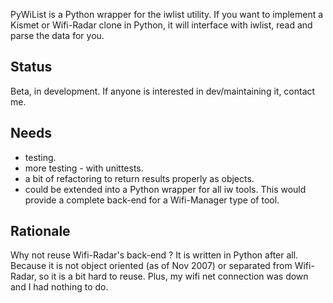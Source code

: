 PyWiList is a Python wrapper for the iwlist utility. If you want to implement a Kismet or Wifi-Radar clone in Python, it will interface with iwlist, read and parse the data for you.

## Status ##

Beta, in development. If anyone is interested in dev/maintaining it, contact me.

## Needs ##

  * testing.
  * more testing - with unittests.
  * a bit of refactoring to return results properly as objects.
  * could be extended into a Python wrapper for all iw tools. This would provide a complete back-end for a Wifi-Manager type of tool.

## Rationale ##

Why not reuse Wifi-Radar's back-end ? It is written in Python after all. Because it is not object oriented (as of Nov 2007) or separated from Wifi-Radar, so it is a bit hard to reuse. Plus, my wifi net connection was down and I had nothing to do.